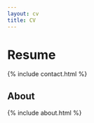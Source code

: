 ```yaml
---
layout: cv
title: CV
---
```


# Resume

{% include contact.html %}

## About

{% include about.html %}